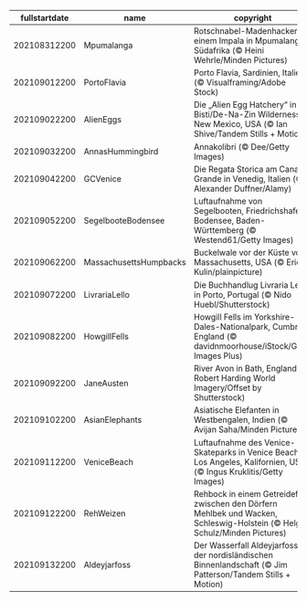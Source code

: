 |fullstartdate|name|copyright|title|image|
|--|--|--|--|--|
202108312200|Mpumalanga|Rotschnabel-Madenhacker auf einem Impala in Mpumalanga, Südafrika (© Heini Wehrle/Minden Pictures)|Beziehungsstatus: Es ist kompliziert|![](/de-DE/2021/09/202108312200Mpumalanga.jpg)|
202109012200|PortoFlavia|Porto Flavia, Sardinien, Italien (© Visualframing/Adobe Stock)|Ein Klippenhafen auf Sardinien|![](/de-DE/2021/09/202109012200PortoFlavia.jpg)|
202109022200|AlienEggs|Die „Alien Egg Hatchery“ in der Bisti/De-Na-Zin Wilderness, New Mexico, USA (© Ian Shive/Tandem Stills + Motion)|Willkommen in der Alien-Brutstätte!|![](/de-DE/2021/09/202109022200AlienEggs.jpg)|
202109032200|AnnasHummingbird|Annakolibri (© Dee/Getty Images)|Glitzerndes Gefieder|![](/de-DE/2021/09/202109032200AnnasHummingbird.jpg)|
202109042200|GCVenice|Die Regata Storica am Canale Grande in Venedig, Italien (© Alexander Duffner/Alamy)|Die große Regatta von Venedig|![](/de-DE/2021/09/202109042200GCVenice.jpg)|
202109052200|SegelbooteBodensee|Luftaufnahme von Segelbooten, Friedrichshafen, Bodensee, Baden-Württemberg (© Westend61/Getty Images)|Segeln, wohin der Wind weht!|![](/de-DE/2021/09/202109052200SegelbooteBodensee.jpg)|
202109062200|MassachusettsHumpbacks|Buckelwale vor der Küste von Massachusetts, USA (© Eric Kulin/plainpicture)|Hallo, ihr Wale!|![](/de-DE/2021/09/202109062200MassachusettsHumpbacks.jpg)|
202109072200|LivrariaLello|Die Buchhandlug Livraria Lello in Porto, Portugal (© Nido Huebl/Shutterstock)|Betreten Sie diese magische Welt|![](/de-DE/2021/09/202109072200LivrariaLello.jpg)|
202109082200|HowgillFells|Howgill Fells im Yorkshire-Dales-Nationalpark, Cumbria, England (© davidnmoorhouse/iStock/Getty Images Plus)|Zwischen den Seen und den Tälern|![](/de-DE/2021/09/202109082200HowgillFells.jpg)|
202109092200|JaneAusten|River Avon in Bath, England (© Robert Harding World Imagery/Offset by Shutterstock)|Ein Fest für alle Austen-Fans|![](/de-DE/2021/09/202109092200JaneAusten.jpg)|
202109102200|AsianElephants|Asiatische Elefanten in Westbengalen, Indien (© Avijan Saha/Minden Pictures)|Nachmittagsspaziergang|![](/de-DE/2021/09/202109102200AsianElephants.jpg)|
202109112200|VeniceBeach|Luftaufnahme des Venice-Skateparks in Venice Beach, Los Angeles, Kalifornien, USA (© Ingus Kruklitis/Getty Images)|Sand, Sonne und Skater|![](/de-DE/2021/09/202109112200VeniceBeach.jpg)|
202109122200|RehWeizen|Rehbock in einem Getreidefeld zwischen den Dörfern Mehlbek und Wacken, Schleswig-Holstein (© Helge Schulz/Minden Pictures)|Versteckspiel im Feld|![](/de-DE/2021/09/202109122200RehWeizen.jpg)|
202109132200|Aldeyjarfoss|Der Wasserfall Aldeyjarfoss in der nordisländischen Binnenlandschaft (© Jim Patterson/Tandem Stills + Motion)|Der mächtige Aldeyjarfoss|![](/de-DE/2021/09/202109132200Aldeyjarfoss.jpg)|
